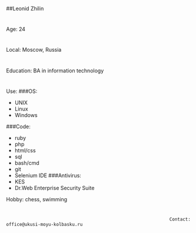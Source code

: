 ##Leonid Zhilin
#
Age: 24
#
Local: Moscow, Russia
#
Education: BA in information technology
#
Use:
###OS:
  * UNIX
  * Linux
  * Windows
  
###Code:
  * ruby
  * php
  * html/css
  * sql
  * bash/cmd
  * git
  * Selenium IDE
###Antivirus:
  * KES
  * Dr.Web Enterprise Security Suite

Hobby: chess, swimming
#
                                                                  Contact: office@ukusi-moyu-kolbasku.ru
